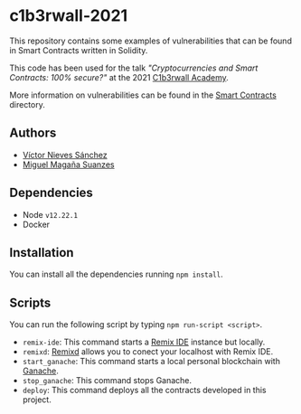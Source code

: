 # c1b3rwall-2021
This repository contains some examples of vulnerabilities that can be found in Smart Contracts written in Solidity.

This code has been used for the talk _"Cryptocurrencies and Smart Contracts: 100% secure?"_ at the 2021 [C1b3rwall Academy](https://c1b3rwallacademy.usal.es/).

More information on vulnerabilities can be found in the [Smart Contracts](./contracts) directory.

## Authors

- [Víctor Nieves Sánchez](https://www.linkedin.com/in/victor-nieves-s%C3%A1nchez/)
- [Miguel Magaña Suanzes](https://www.linkedin.com/in/miguel-maga%C3%B1a/)

## Dependencies
- Node `v12.22.1`
- Docker

## Installation
You can install all the dependencies running `npm install`.

## Scripts
You can run the following script by typing `npm run-script <script>`.
- `remix-ide`: This command starts a [Remix IDE](https://remix.ethereum.org/) instance but locally.
- `remixd`: [Remixd](https://github.com/ethereum/remix-project/tree/master/libs/remixd) allows you to conect your localhost with Remix IDE.
- `start_ganache`: This command starts a local personal blockchain with [Ganache](https://www.trufflesuite.com/ganache).
- `stop_ganache`: This command stops Ganache.
- `deploy`: This command deploys all the contracts developed in this project.
